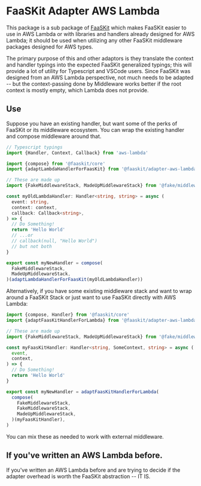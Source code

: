 # FaaSKit Adapter AWS Lambda

This package is a sub package of [FaaSKit](https://github.com/nullserve/faaskit) which makes FaaSKit easier to use in AWS Lambda or with libraries and handlers already designed for AWS Lambda; it should be used when utilizing any other FaaSKit middleware packages designed for AWS types.

The primary purpose of this and other adaptors is they translate the context and handler typings into the expected FaaSKit generalized typings; this will provide a lot of utility for Typescript and VSCode users.
Since FaaSKit was designed from an AWS Lambda perspective, not much needs to be adapted -- but the context-passing done by Middleware works better if the root context is mostly empty, which Lambda does not provide.

## Use

Suppose you have an existing handler, but want some of the perks of FaaSKit or its middleware ecosystem.
You can wrap the existing handler and compose middleware around that.

```typescript
// Typescript typings
import {Handler, Context, Callback} from 'aws-lambda'

import {compose} from '@faaskit/core'
import {adaptLambdaHandlerForFaasKit} from '@faaskit/adapter-aws-lambda'

// These are made up
import {FakeMiddlewareStack, MadeUpMiddlewareStack} from '@fake/middlewares'

const myOldLambdaHandler: Handler<string, string> = async (
  event: string,
  context: context,
  callback: Callback<string>,
) => {
  // Do Something!
  return 'Hello World'
  // ...or
  // callback(null, "Hello World")
  // but not both
}

export const myNewHandler = compose(
  FakeMiddlewareStack,
  MadeUpMiddlewareStack,
)(adaptLambdaHandlerForFaasKit(myOldLambdaHandler))
```

Alternatively, if you have some existing middleware stack and want to wrap around a FaaSKit Stack or just want to use FaaSKit directly with AWS Lambda:

```typescript
import {compose, Handler} from '@faaskit/core'
import {adaptFaasKitHandlerForLambda} from '@faaskit/adapter-aws-lambda'

// These are made up
import {FakeMiddlewareStack, MadeUpMiddlewareStack} from '@fake/middlewares'

const myFaasKitHandler: Handler<string, SomeContext, string> = async (
  event,
  context,
) => {
  // Do Something!
  return 'Hello World'
}

export const myNewHandler = adaptFaasKitHandlerForLambda(
  compose(
    FakeMiddlewareStack,
    FakeMiddlewareStack,
    MadeUpMiddlewareStack,
  )(myFaasKitHandler),
)
```

You can mix these as needed to work with external middleware.

## If you've written an AWS Lambda before.

If you've written an AWS Lambda before and are trying to decide if the adapter overhead is worth the FaaSKit abstraction -- IT IS.
